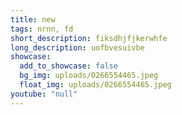 ```yaml
---
title: new
tags: nrnn, fd
short_description: fiksdhjfjkerwhfe
long_description: uofbvesuivbe
showcase:
  add_to_showcase: false
  bg_img: uploads/0266554465.jpeg
  float_img: uploads/0266554465.jpeg
youtube: "null"
---
```

